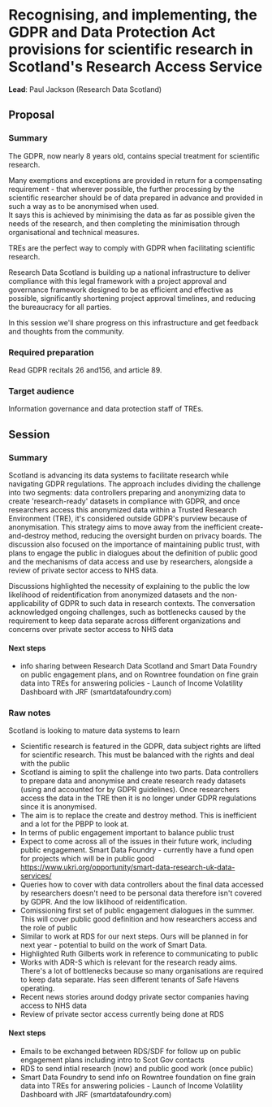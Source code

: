 # Recognising, and implementing, the GDPR and Data Protection Act provisions for scientific research in Scotland's Research Access Service

**Lead**: Paul Jackson (Research Data Scotland)

## Proposal

### Summary

The GDPR, now nearly 8 years old, contains special treatment for scientific research.

Many exemptions and exceptions are provided in return for a compensating requirement - that wherever possible, the further processing by the scientific researcher should be of data prepared in advance and provided in such a way as to be anonymised when used.  
It says this is achieved by minimising the data as far as possible given the needs of the research, and then completing the minimisation through organisational and technical measures.

TREs are the perfect way to comply with GDPR when facilitating scientific research.

Research Data Scotland is building up a national infrastructure to deliver compliance with this legal framework with a project approval and governance framework designed to be as efficient and effective as possible, significantly shortening project approval timelines, and reducing the bureaucracy for all parties.

In this session we'll share progress on this infrastructure and get feedback and thoughts from the community.

### Required preparation

Read GDPR recitals 26 and156, and article 89.

### Target audience

Information governance and data protection staff of TREs.

## Session

### Summary

Scotland is advancing its data systems to facilitate research while navigating GDPR regulations. The approach includes dividing the challenge into two segments: data controllers preparing and anonymizing data to create 'research-ready' datasets in compliance with GDPR, and once researchers access this anonymized data within a Trusted Research Environment (TRE), it's considered outside GDPR's purview because of anonymisation. This strategy aims to move away from the inefficient create-and-destroy method, reducing the oversight burden on privacy boards. The discussion also focused on the importance of maintaining public trust, with plans to engage the public in dialogues about the definition of public good and the mechanisms of data access and use by researchers, alongside a review of private sector access to NHS data.

Discussions highlighted the necessity of explaining to the public the low likelihood of reidentification from anonymized datasets and the non-applicability of GDPR to such data in research contexts. The conversation acknowledged ongoing challenges, such as bottlenecks caused by the requirement to keep data separate across different organizations and concerns over private sector access to NHS data

#### Next steps

- info sharing between Research Data Scotland and Smart Data Foundry on public engagement plans, and on Rowntree foundation on fine grain data into TREs for answering policies - Launch of Income Volatility Dashboard with JRF (smartdatafoundry.com)

### Raw notes

Scotland is looking to mature data systems to learn

- Scientific research is featured in the GDPR, data subject rights are lifted for scientific research. This must be balanced with the rights and deal with the public
- Scotland is aiming to split the challenge into two parts. Data controllers to prepare data and anonymise and create research ready datasets (using and accounted for by GDPR guidelines). Once researchers access the data in the TRE then it is no longer under GDPR regulations since it is anonymised.
- The aim is to replace the create and destroy method. This is inefficient and a lot for the PBPP to look at.
- In terms of public engagement important to balance public trust
- Expect to come across all of the issues in their future work, including public engagement. Smart Data Foundry - currently have a fund open for projects which will be in public good https://www.ukri.org/opportunity/smart-data-research-uk-data-services/
- Queries how to cover with data controllers about the final data accessed by researchers doesn't need to be personal data therefore isn't covered by GDPR. And the low liklihood of reidentification.
- Comissioning first set of public engagement dialogues in the summer. This will cover public good definition and how researchers access and the role of public
- Similar to work at RDS for our next steps. Ours will be planned in for next year - potential to build on the work of Smart Data.
- Highlighted Ruth Gilberts work in reference to communicating to public
- Works with ADR-S which is relevant for the research ready aims. There's a lot of bottlenecks because so many organisations are required to keep data separate. Has seen different tenants of Safe Havens operating.
- Recent news stories around dodgy private sector companies having access to NHS data
- Review of private sector access currently being done at RDS

#### Next steps

- Emails to be exchanged between RDS/SDF for follow up on public engagement plans including intro to Scot Gov contacts
- RDS to send intial research (now) and public good work (once public)
- Smart Data Foundry to send info on Rowntree foundation on fine grain data into TREs for answering policies - Launch of Income Volatility Dashboard with JRF (smartdatafoundry.com)
